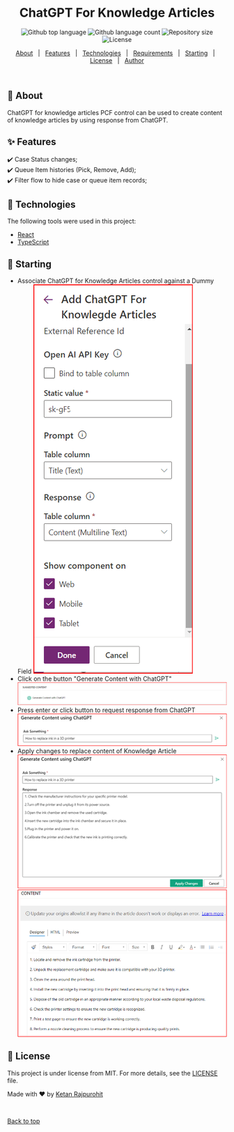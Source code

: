 <h1 align="center">ChatGPT For Knowledge Articles</h1>

<p align="center">
  <img alt="Github top language" src="https://img.shields.io/github/languages/top/Krajpurohit/ChatGPTForKnowledgeArticles?color=56BEB8">

  <img alt="Github language count" src="https://img.shields.io/github/languages/count/Krajpurohit/ChatGPTForKnowledgeArticles?color=56BEB8">

  <img alt="Repository size" src="https://img.shields.io/github/repo-size/Krajpurohit/ChatGPTForKnowledgeArticles?color=56BEB8">

  <img alt="License" src="https://img.shields.io/github/license/Krajpurohit/ChatGPTForKnowledgeArticles?color=56BEB8">

  <!-- <img alt="Github issues" src="https://img.shields.io/github/issues/Krajpurohit/ChatGPTForKnowledgeArticles?color=56BEB8" /> -->

  <!-- <img alt="Github forks" src="https://img.shields.io/github/forks/Krajpurohit/ChatGPTForKnowledgeArticles?color=56BEB8" /> -->

  <!-- <img alt="Github stars" src="https://img.shields.io/github/stars/Krajpurohit/ChatGPTForKnowledgeArticles?color=56BEB8" /> -->
</p>

<!-- Status -->

<!-- <h4 align="center"> 
	🚧  Pcf Project 🚀 Under construction...  🚧
</h4> 

<hr> -->

<p align="center">
  <a href="#dart-about">About</a> &#xa0; | &#xa0; 
  <a href="#sparkles-features">Features</a> &#xa0; | &#xa0;
  <a href="#rocket-technologies">Technologies</a> &#xa0; | &#xa0;
  <a href="#white_check_mark-requirements">Requirements</a> &#xa0; | &#xa0;
  <a href="#checkered_flag-starting">Starting</a> &#xa0; | &#xa0;
  <a href="#memo-license">License</a> &#xa0; | &#xa0;
  <a href="https://github.com/Krajpurohit" target="_blank">Author</a>
</p>

<br>

## :dart: About ##

ChatGPT for knowledge articles PCF control can be used to create content of knowledge articles by using response from ChatGPT.

## :sparkles: Features ##

:heavy_check_mark: Case Status changes;\
:heavy_check_mark: Queue Item histories (Pick, Remove, Add);\
:heavy_check_mark: Filter flow to hide case or queue item records;

## :rocket: Technologies ##

The following tools were used in this project:

- [React](https://pt-br.reactjs.org/)
- [TypeScript](https://www.typescriptlang.org/)


## :checkered_flag: Starting ##

* Associate ChatGPT for Knowledge Articles control against a Dummy Field
  <img alt="Associate Control" src="https://raw.githubusercontent.com/Krajpurohit/ChatGPTForKnowledgeArticles/master/Demo/images/Associate%20Control.PNG">
* Click on the button "Generate Content with ChatGPT"
  <img alt="Click Button" src="https://raw.githubusercontent.com/Krajpurohit/ChatGPTForKnowledgeArticles/master/Demo/images/Click%20Button.PNG">
* Press enter or click button to request response from ChatGPT
  <img alt="Send Request" src="https://raw.githubusercontent.com/Krajpurohit/ChatGPTForKnowledgeArticles/master/Demo/images/Send%20Request.PNG">
* Apply changes to replace content of Knowledge Article
   <img alt="Apply Changes" src="https://raw.githubusercontent.com/Krajpurohit/ChatGPTForKnowledgeArticles/master/Demo/images/Apply%20Changes.PNG">
   <img alt="Updated Content" src="https://raw.githubusercontent.com/Krajpurohit/ChatGPTForKnowledgeArticles/master/Demo/images/Updated%20Content.PNG">



## :memo: License ##

This project is under license from MIT. For more details, see the [LICENSE](LICENSE.md) file.


Made with :heart: by <a href="https://github.com/Krajpurohit" target="_blank">Ketan Rajpurohit</a>

&#xa0;

<a href="#top">Back to top</a>
